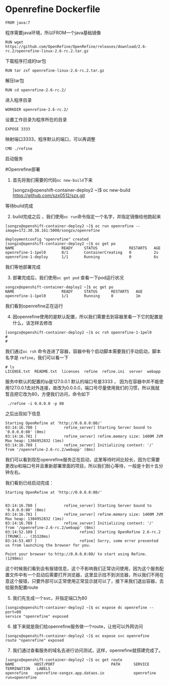 # Openrefine Dockerfile


    FROM java:7           

程序需要java环境，所以FROM一个java基础镜像  

    RUN wget https://github.com/OpenRefine/OpenRefine/releases/download/2.6-rc.2/openrefine-linux-2.6-rc.2.tar.gz

下载程序打成的tar包  

    RUN tar zxf openrefine-linux-2.6-rc.2.tar.gz

解压tar包  

    RUN cd openrefine-2.6-rc.2/

进入程序目录  

    WORKDIR openrefine-2.6-rc.2/

设置工作目录为程序所在的目录        

    EXPOSE 3333 

映射端口3333，程序默认的端口，可以再调整  

    CMD ./refine

启动服务




#Openrefine部署
  1.  首先将我们需要的代码`oc new-build`下来
  


        [songzx@openshift-container-deploy2 ~]$ oc new-build https://github.com/szx0512/szx.git  
    
  等待build完成  
  
  
  2.  build完成之后 ，我们使用`oc run`命令指定一个名字，并指定镜像给他跑起来
  

    [songzx@openshift-container-deploy2 ~]$ oc run openrefine --image=172.30.38.161:5000/songzx/openrefine

    deploymentconfig "openrefine" created
    [songzx@openshift-container-deploy2 ~]$ oc get po
    NAME                     READY     STATUS              RESTARTS   AGE
    openrefine-1-1pel0       0/1       ContainerCreating   0          2s
    openrefine-1-deploy      1/1       Running             0          6s

我们等他部署完成  

  3.  部署完成后，我们使用`oc get pod` 查看一下pod运行状况


    songzx@openshift-container-deploy2 ~]$ oc get po
    NAME                     READY     STATUS      RESTARTS   AGE
    openrefine-1-1pel0       1/1       Running     0          1m
  



我们看到openrefine正在运行  
  
  4.  因openrefine使用的是默认配置，所以我们需要去到容器里看一下它的配置是什么，该怎样去修改


    [songzx@openshift-container-deploy2 ~]$ oc rsh openrefine-1-1pel0
    # 
    # 

我们通过`oc rsh` 命令连进了容器，容器中有个启动脚本需要我们手动启动，脚本名字是 `refine`，我们可以看一下


    # ls
    LICENSE.txt  README.txt  licenses  refine  refine.ini  server  webapp
  
服务中默认的配置的ip是127.0.0.1  默认的端口号是3333   ，  因为在容器中并不能使用127.0.0.1去对外连接，故改为0.0.0.0，端口号尽量使用我们的习惯，所以我就暂且把它改为80，方便我们访问，命令如下

     ./refine -i 0.0.0.0 -p 80
 
 之后出现如下信息

    Starting OpenRefine at 'http://0.0.0.0:80/'
    03:14:16.780 [            refine_server] Starting Server bound to '0.0.0.0:80' (0ms)
    03:14:16.781 [            refine_server] refine.memory size: 1400M JVM Max heap: 1304952832 (1ms)
    03:14:16.789 [            refine_server] Initializing context: '/' from '/openrefine-2.6-rc.2/webapp' (8ms)

我们可以看到现在openrefine服务正在启动，这里等待时间比较长，因为它需要更改ip和端口号并且重新部署里面的项目，所以我们耐心等待，一般是十到十五分钟左右。


我们看到已经启动完成：

    Starting OpenRefine at 'http://0.0.0.0:80/'


    03:14:16.780 [            refine_server] Starting Server bound to '0.0.0.0:80' (0ms)
    03:14:16.781 [            refine_server] refine.memory size: 1400M JVM Max heap: 1304952832 (1ms)
    03:14:16.789 [            refine_server] Initializing context: '/' from '/openrefine-2.6-rc.2/webapp' (8ms)
    03:14:52.109 [                   refine] Starting OpenRefine 2.6-rc.2 [TRUNK]... (35320ms)
    03:14:53.407 [                   refine] Sorry, some error prevented us from launching the browser for you.

    Point your browser to http://0.0.0.0:80/ to start using Refine. (1298ms)

这个时候我们看到会有报错信息，这个不影响我们正常访问使用，因为这个服务配置文件中有一个启动后需要打开浏览器，这里显示找不到浏览器，所以我们不用在意这个报错，只要外部可以正常使用正常显示就可以了，接下来我们退出容器，去给服务配置route  

  
  5.  我们先生成一个svc，并指定端口为80


    [songzx@openshift-container-deploy2 ~]$ oc expose dc openrefine --port=80
    service "openrefine" exposed
  
   
   6.  接下来就是我们给openrefine服务做一个route，让他可以外网访问


    [songzx@openshift-container-deploy2 ~]$ oc expose svc openrefine 
    route "openrefine" exposed  
  

   7.  我们通过查看服务的域名去进行访问测试，这样，openrefine就搭建完成了。


    [songzx@openshift-container-deploy2 ~]$ oc get route
    NAME         HOST/PORT                         PATH      SERVICE      TERMINATION   LABELS
    openrefine   openrefine-songzx.app.dataos.io             openrefine                 run=openrefine
  
